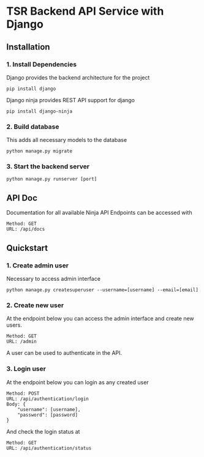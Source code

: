 # TSR Backend API Service with Django

## Installation

### 1. Install Dependencies

Django provides the backend architecture for the project

`pip install django`

Django ninja provides REST API support for django

`pip install django-ninja`

### 2. Build database

This adds all necessary models to the database

`python manage.py migrate`

### 3. Start the backend server

`python manage.py runserver [port]`

## API Doc

Documentation for all available Ninja API Endpoints can be accessed with

    Method: GET
    URL: /api/docs

## Quickstart

### 1. Create admin user

Necessary to access admin interface

`python manage.py createsuperuser --username=[username] --email=[email]`

### 2. Create new user

At the endpoint below you can access the admin interface and create new users. 

    Method: GET
    URL: /admin

A user can be used to authenticate in the API.

### 3. Login user

At the endpoint below you can login as any created user

    Method: POST
    URL: /api/authentication/login
    Body: { 
        "username": [username], 
        "password": [password] 
    }

And check the login status at

    Method: GET
    URL: /api/authentication/status